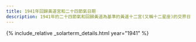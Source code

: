 ```yaml
---
title: 1941年回歸黃道宮和二十四節氣日期
description: 1941年的二十四節氣和回歸黃道為基準的黃道十二宮(又稱十二星座)的交界日期，常見於西洋占星術和星座運程
---
```

{% include_relative _solarterm_details.html year="1941" %}
